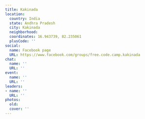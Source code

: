 ```yaml
---
title: Kakinada
location:
  country: India
  state: Andhra Pradesh
  city: Kakinada
  neighborhood: 
  coordinates: 16.943739, 82.235061
  plusCode: ''
social:
  name: Facebook page
  URL: https://www.facebook.com/groups/free.code.camp.kakinada
chat:
  name: ''
  URL: ''
event:
  name: ''
  URL: ''
leaders:
- name: ''
  URL: ''
photos:
  old: 
  cover: ''
---
```

